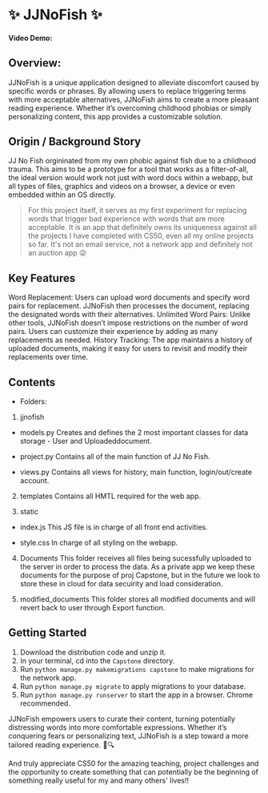 # ✨ JJNoFish ✨

#### Video Demo:  <URL HERE>

## Overview:
JJNoFish is a unique application designed to alleviate discomfort caused by specific words or phrases. By allowing users to replace triggering terms with more acceptable alternatives, JJNoFish aims to create a more pleasant reading experience. Whether it’s overcoming childhood phobias or simply personalizing content, this app provides a customizable solution.

## Origin / Background Story

JJ No Fish orgininated from my own phobic against fish due to a childhood trauma. This aims to be a prototype for a tool that works as a filter-of-all, the ideal version would work not just with word docs within a webapp, but all types of files, graphics and videos on a browser, a device or even embedded within an OS directly.

> For this project itself, it serves as my first experiment for replacing words that trigger bad experience with words that are more acceptable. It is an app that definitely owns its uniqueness against all the projects I have completed with CS50, even all my online projects so far. It's not an email service, not a network app and definitely not an auction app 😜

## Key Features
Word Replacement: Users can upload word documents and specify word pairs for replacement. JJNoFish then processes the document, replacing the designated words with their alternatives.
Unlimited Word Pairs: Unlike other tools, JJNoFish doesn’t impose restrictions on the number of word pairs. Users can customize their experience by adding as many replacements as needed.
History Tracking: The app maintains a history of uploaded documents, making it easy for users to revisit and modify their replacements over time.


## Contents

+ Folders:

1. jjnofish

- models.py
Creates and defines the 2 most important classes for data storage - User and Uploadeddocument.

- project.py
Contains all of the main function of JJ No Fish.
- views.py
Contains all views for history, main function, login/out/create account.

2. templates
Contains all HMTL required for the web app.

3. static
- index.js
This JS file is in charge of all front end activities.

- style.css
In charge of all styling on the webapp.

4. Documents
This folder receives all files being sucessfully uploaded to the server in order to process the data. As a private app we keep these documents for the purpose of proj Capstone, but in the future we look to store these in cloud for data secuirity and load consideration.

5. modified_documents
This folder stores all modified documents and will revert back to user through Export function.


## Getting Started

1. Download the distribution code and unzip it.
2. In your terminal, cd into the <code>Capstone</code> directory.
3. Run <code>python manage.py makemigrations capstone</code> to make migrations for the network app.
4. Run <code>python manage.py migrate</code> to apply migrations to your database.
5. Run <code>python manage.py runserver</code> to start the app in a browser. Chrome recommended.


JJNoFish empowers users to curate their content, turning potentially distressing words into more comfortable expressions. Whether it’s conquering fears or personalizing text, JJNoFish is a step toward a more tailored reading experience. 🐠🔍

And truly appreciate CS50 for the amazing teaching, project challenges and the opportunity to create something that can potentially be the beginning of something really useful for my and many others' lives!!